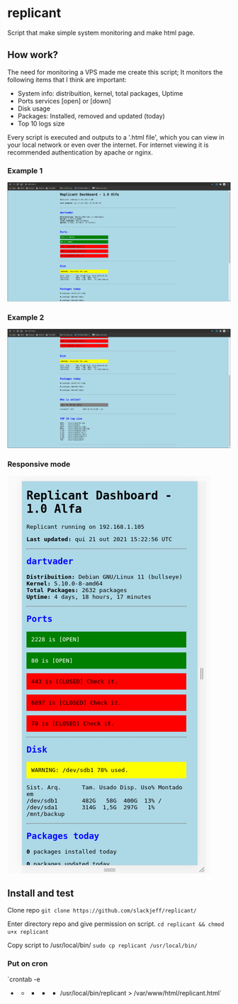 # replicant
Script that make simple system monitoring and make html page.

## How work?

The need for monitoring a VPS made me create this script;
It monitors the following items that I think are important:

* System info: distribuition, kernel, total packages, Uptime
* Ports services [open] or [down]
* Disk usage
* Packages: Installed, removed and updated (today)
* Top 10 logs size

Every script is executed and outputs to a '.html file', which you can view in your local network or even over the internet.
For internet viewing it is recommended authentication by apache or nginx.

### Example 1
![screen 1](screen/page1.png)

### Example 2
![screen 2](screen/page2.png)

### Responsive mode
![screen 3](screen/page3.png)

## Install and test
Clone repo
`git clone https://github.com/slackjeff/replicant/`

Enter directory repo and give permission on script.
`cd replicant && chmod u+x replicant`

Copy script to /usr/local/bin/
`sudo cp replicant /usr/local/bin/`

### Put on cron
`crontab -e
* * * * * /usr/local/bin/replicant > /var/www/html/replicant.html`
